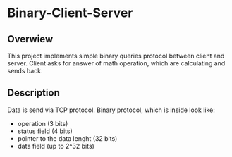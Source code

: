 # Binary-Client-Server
## Overwiew
This project implements simple binary queries protocol between client and server. Client asks for answer of math operation, which are calculating and sends back.
## Description
Data is send via TCP protocol. Binary protocol, which is inside look like:
- operation (3 bits)
- status field (4 bits)
- pointer to the data lenght (32 bits)
- data field (up to 2^32 bits)

